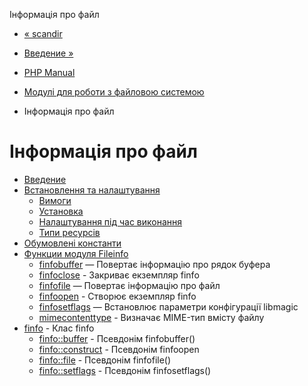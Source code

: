 Інформація про файл

-   [« scandir](function.scandir.md)
    
-   [Введение »](intro.fileinfo.md)
    
-   [PHP Manual](index.md)
    
-   [Модулі для роботи з файловою системою](refs.fileprocess.file.md)
    
-   Інформація про файл
    

# Інформація про файл

-   [Введение](intro.fileinfo.md)
-   [Встановлення та налаштування](fileinfo.setup.md)
    -   [Вимоги](fileinfo.requirements.md)
    -   [Установка](fileinfo.installation.md)
    -   [Налаштування під час виконання](fileinfo.configuration.md)
    -   [Типи ресурсів](fileinfo.resources.md)
-   [Обумовлені константи](fileinfo.constants.md)
-   [Функции модуля Fileinfo](ref.fileinfo.md)
    -   [finfobuffer](function.finfo-buffer.html) — Повертає інформацію про рядок буфера
    -   [finfoclose](function.finfo-close.html) - Закриває екземпляр finfo
    -   [finfofile](function.finfo-file.html) — Повертає інформацію про файл
    -   [finfoopen](function.finfo-open.html) - Створює екземпляр finfo
    -   [finfosetflags](function.finfo-set-flags.html) — Встановлює параметри конфігурації libmagic
    -   [mimecontenttype](function.mime-content-type.html) - Визначає MIME-тип вмісту файлу
-   [finfo](class.finfo.md) - Клас finfo
    -   [finfo::buffer](finfo.buffer.md) - Псевдонім finfobuffer()
    -   [finfo::construct](finfo.construct.md) - Псевдонім finfoopen
    -   [finfo::file](finfo.file.md) - Псевдонім finfofile()
    -   [finfo::setflags](finfo.set-flags.html) - Псевдонім finfosetflags()